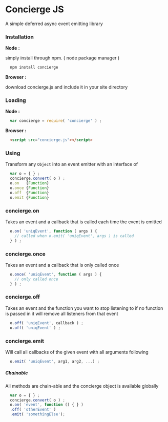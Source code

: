 # Concierge JS

A simple deferred async event emitting library

### Installation

  **Node** **:**

  simply install through npm. ( node package manager )
```javascript
  npm install concierge
```

  **Browser** **:**<br>

download concierge.js and include it in your site directory

### Loading

  **Node** **:**
```javascript
  var concierge = require( 'concierge' ) ;
```

  **Browser** **:**
```html
  <script src="concierge.js"></script>
```

### Using

  Transform any `Object` into an event emitter with an interface of
```javascript
  var o = { } ;
  concierge.convert( o ) ;
  o.on   {Function}
  o.once {Function}
  o.off  {Function}
  o.emit {Function}
```

### concierge.on
  Takes an event and a callback that is called each time the event is emitted
```javascript
  o.on( 'uniqEvent', function ( args ) {
    // called when o.emit( 'uniqEvent', args ) is called
  } ) ;
```
### concierge.once
  Takes an event and a callback that is only called once
```javascript
  o.once( 'uniqEvent', function ( args ) {
    // only called once
  } ) ;
```
### concierge.off
  Takes an event and the function you want to stop listening to
  if no function is passed in it will remove all listeners from that event
```javascript
  o.off( 'uniqEvent', callback ) ;
  o.off( 'uniqEvent' ) ;
```
### concierge.emit
  Will call all callbacks of the given event with all arguments following
```javascript
  o.emit( 'uniqEvent', arg1, arg2, ...) ;
```
##### Chainable

All methods are chain-able and the concierge object is available globally
```javascript
  var o = { } ;
  concierge.convert( o ) ;
  o.on( 'event', function () { } )
  .off( 'otherEvent' )
  .emit( 'somethingElse');
```
